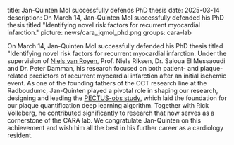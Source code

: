 title: Jan-Quinten Mol successfully defends PhD thesis
date: 2025-03-14
description: On March 14, Jan-Quinten Mol successfully defended his PhD thesis titled "Identifying novel risk factors for recurrent myocardial infarction." 
picture: news/cara_jqmol_phd.png
groups: cara-lab

On March 14, Jan-Quinten Mol successfully defended his PhD thesis titled "Identifying novel risk factors for recurrent myocardial infarction. Under the supervision of [Niels van Royen](https://www.cara-ai-lab.nl/members/niels-van-royen/), Prof. Niels Riksen, Dr. Saloua El Messaoudi and Dr. Peter Damman, his research focused on both patient- and plaque-related predictors of recurrent myocardial infarction after an initial ischemic event. As one of the founding fathers of the OCT research line at the Radboudumc, Jan-Quinten played a pivotal role in shaping our research, designing and leading the [PECTUS-obs study](https://pubmed.ncbi.nlm.nih.gov/37703036/), which laid the foundation for our plaque quantification deep learning algorithm. Together with Rick Volleberg, he contributed significantly to research that now serves as a cornerstone of the CARA lab. We congratulate Jan-Quinten on this achievement and wish him all the best in his further career as a cardiology resident.
